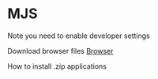 # MJS

Note you need to enable developer settings

Download browser files
<a href="https://github.com/ProBukkit/MJS/raw/master/Browser.crx" download>Browser</a>

How to install .zip applications
